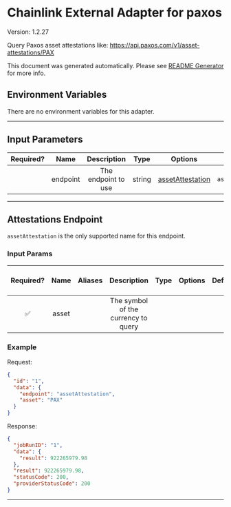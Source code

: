 # Chainlink External Adapter for paxos

Version: 1.2.27

Query Paxos asset attestations like: https://api.paxos.com/v1/asset-attestations/PAX

This document was generated automatically. Please see [README Generator](../../scripts#readme-generator) for more info.

## Environment Variables

There are no environment variables for this adapter.

---

## Input Parameters

| Required? |   Name   |     Description     |  Type  |                  Options                   |      Default       |
| :-------: | :------: | :-----------------: | :----: | :----------------------------------------: | :----------------: |
|           | endpoint | The endpoint to use | string | [assetAttestation](#attestations-endpoint) | `assetAttestation` |

---

## Attestations Endpoint

`assetAttestation` is the only supported name for this endpoint.

### Input Params

| Required? | Name  | Aliases |             Description             | Type | Options | Default | Depends On | Not Valid With |
| :-------: | :---: | :-----: | :---------------------------------: | :--: | :-----: | :-----: | :--------: | :------------: |
|    ✅     | asset |         | The symbol of the currency to query |      |         |         |            |                |

### Example

Request:

```json
{
  "id": "1",
  "data": {
    "endpoint": "assetAttestation",
    "asset": "PAX"
  }
}
```

Response:

```json
{
  "jobRunID": "1",
  "data": {
    "result": 922265979.98
  },
  "result": 922265979.98,
  "statusCode": 200,
  "providerStatusCode": 200
}
```

---
